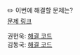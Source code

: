 ✏️ 이번에 해결할 문제는? <br>
[문제 링크](https://www.acmicpc.net/problem/18258)

권현욱: [해결 코드]() <br>
김동국: [해결 코드]() <br>
